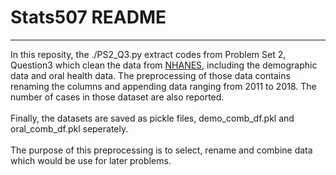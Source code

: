 # Stats507 README
---

In this reposity, the ./PS2_Q3.py extract codes from Problem Set 2, Question3 which clean the data from [NHANES](https://www.cdc.gov/nchs/nhanes/index.htm), including the demographic data and oral health data. The preprocessing of those data contains renaming the columns and appending data ranging from 2011 to 2018. The number of cases in those dataset are also reported.
</br></br>
Finally, the datasets are saved as pickle files, demo_comb_df.pkl and oral_comb_df.pkl seperately.
</br></br>
The purpose of this preprocessing is to select, rename and combine data which would be use for later problems.

```python

```
